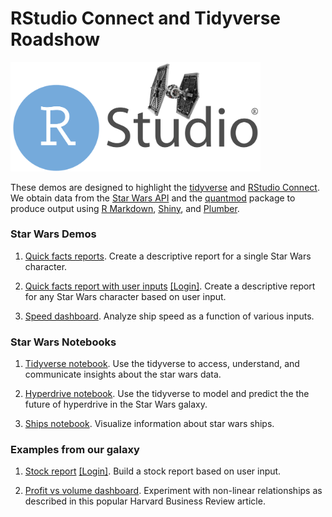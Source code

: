 # RStudio Connect and Tidyverse Roadshow

<img src="img/swars.png" alt="star wars" width="400"/>

These demos are designed to highlight the [tidyverse](http://tidyverse.org) and [RStudio Connect](https://rstudio.com/about/products/connect). We obtain data from the [Star Wars API](http://swapi.co/about) and the [quantmod](https://www.quantmod.com/) package to produce output using [R Markdown](http://rmarkdown.rstudio.com), [Shiny](http://shiny.rstudio.com), and [Plumber](https://www.rplumber.io/).

### Star Wars Demos

1. [Quick facts reports](http://colorado.rstudio.com:3939/content/624/rmd_unparam.html). Create a descriptive report for a single Star Wars character.

2. [Quick facts report with user inputs](http://colorado.rstudio.com:3939/content/807/rmd_param.html) [[Login]](https://colorado.rstudio.com/rsc/connect/#/apps/807/access/822). Create a descriptive report for any Star Wars character based on user input.

3. [Speed dashboard](http://colorado.rstudio.com:3939/content/1811/). Analyze ship speed as a function of various inputs. 

### Star Wars Notebooks

1. [Tidyverse notebook](http://colorado.rstudio.com:3939/content/1818/tidyverse_notebook.nb.html). Use the tidyverse to access, understand, and communicate insights about the star wars data.

2. [Hyperdrive notebook](http://colorado.rstudio.com:3939/content/1800/hyperdrive_notebook.nb.html). Use the tidyverse to model and predict the the future of hyperdrive in the Star Wars galaxy.

3. [Ships notebook](http://colorado.rstudio.com:3939/content/1808/notebook.nb.html). Visualize information about star wars ships.

### Examples from our galaxy

1. [Stock report](http://colorado.rstudio.com:3939/content/621/rmd_parameterized_stockreport.html) [[Login]](https://colorado.rstudio.com/rsc/connect/#/apps/621/access/2023). Build a stock report based on user input.

2. [Profit vs volume dashboard](http://colorado.rstudio.com:3939/content/1807/). Experiment with non-linear relationships as described in this popular Harvard Business Review article.
